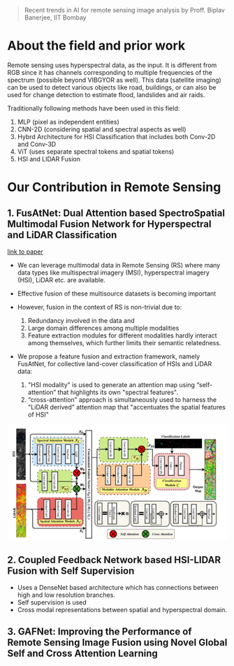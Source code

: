 > Recent trends in AI for remote sensing image analysis
> by Proff. Biplav Banerjee, IIT Bombay

# About the field and prior work

Remote sensing uses hyperspectral data, as the input. It is different from RGB since it has channels corresponding to multiple frequencies of the spectrum (possible beyond VIBGYOR as well). This data (satellite imaging) can be used to detect various objects like road, buildings, or can also be used for change detection to estimate flood, landslides and air raids.

Traditionally following methods have been used in this field:

1. MLP (pixel as independent entities)
2. CNN-2D (considering spatial and spectral aspects as well)
3. Hybrd Architecture for HSI Classification that includes both Conv-2D and Conv-3D
4. ViT (uses separate spectral tokens and spatial tokens)
5. HSI and LIDAR Fusion

# Our Contribution in Remote Sensing

## 1. FusAtNet: Dual Attention based SpectroSpatial Multimodal Fusion Network for Hyperspectral and LiDAR Classification

[link to paper](https://openaccess.thecvf.com/content_CVPRW_2020/papers/w6/Mohla_FusAtNet_Dual_Attention_Based_SpectroSpatial_Multimodal_Fusion_Network_for_Hyperspectral_CVPRW_2020_paper.pdf)

- We can leverage multimodal data in Remote Sensing (RS) where many data types like multispectral imagery (MSI), hyperspectral imagery (HSI), LiDAR etc. are available.
- Effective fusion of these multisource datasets is becoming important
- However, fusion in the context of RS is non-trivial due to:
    1. Redundancy involved in the data and
    2. Large domain differences among multiple modalities
    3. Feature extraction modules for different modalities hardly interact among themselves, which further limits their semantic relatedness.

- We propose a feature fusion and extraction framework, namely FusAtNet, for collective land-cover classification of HSIs and LiDAR data:
    1. "HSI modality" is used to generate an attention map using “self-attention” that highlights its own "spectral features".
    2. “cross-attention” approach is simultaneously used to harness the "LiDAR derived" attention map that "accentuates the spatial features of HSI"

![alt text](archive/image.png)

## 2. Coupled Feedback Network based HSI-LIDAR Fusion with Self Supervision

- Uses a DenseNet based architecture which has connections between high and low resolution branches.
- Self supervision is used
- Cross modal representations between spatial and hyperspectral domain.


## 3. GAFNet: Improving the Performance of Remote Sensing Image Fusion using Novel Global Self and Cross Attention Learning

